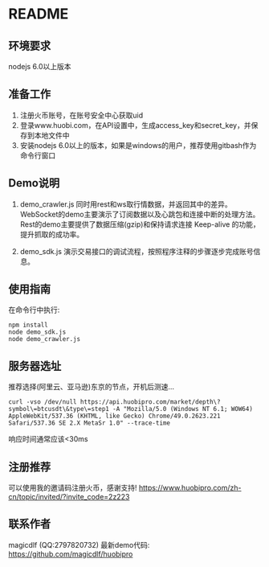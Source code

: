 # README
## 环境要求
nodejs 6.0以上版本

## 准备工作
1. 注册火币账号，在账号安全中心获取uid
2. 登录www.huobi.com，在API设置中，生成access_key和secret_key，并保存到本地文件中
3. 安装nodejs 6.0以上的版本，如果是windows的用户，推荐使用gitbash作为命令行窗口

## Demo说明
1. demo_crawler.js
同时用rest和ws取行情数据，并返回其中的差异。
WebSocket的demo主要演示了订阅数据以及心跳包和连接中断的处理方法。
Rest的demo主要提供了数据压缩(gzip)和保持请求连接 Keep-alive 的功能，提升抓取的成功率。

2. demo_sdk.js
演示交易接口的调试流程，按照程序注释的步骤逐步完成账号信息。

## 使用指南
在命令行中执行:
```
npm install
node demo_sdk.js 
node demo_crawler.js
```

## 服务器选址
推荐选择(阿里云、亚马逊)东京的节点，开机后测速...
```
curl -vso /dev/null https://api.huobipro.com/market/depth\?symbol\=btcusdt\&type\=step1 -A "Mozilla/5.0 (Windows NT 6.1; WOW64) AppleWebKit/537.36 (KHTML, like Gecko) Chrome/49.0.2623.221 Safari/537.36 SE 2.X MetaSr 1.0" --trace-time
```
响应时间通常应该<30ms

## 注册推荐
可以使用我的邀请码注册火币，感谢支持!
https://www.huobipro.com/zh-cn/topic/invited/?invite_code=2z223

## 联系作者
magicdlf (QQ:2797820732)
最新demo代码:
https://github.com/magicdlf/huobipro
